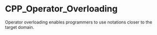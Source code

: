 # CPP_Operator_Overloading
Operator overloading enables programmers to use notations closer to the target domain. 
